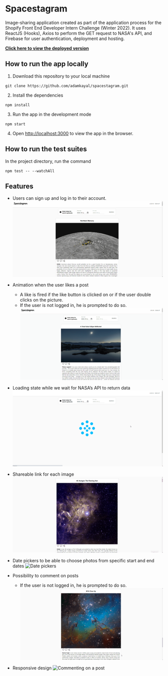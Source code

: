 # Spacestagram
Image-sharing application created as part of the application process for the Shopify Front End Developer Intern Challenge (Winter 2022). It uses ReactJS (Hooks), Axios to perform the GET request to NASA's API, and Firebase for user authentication, deployment and hosting.

**[Click here to view the deployed version](https://adamkayal-spacestagram.web.app/)**

## How to run the app locally
1. Download this repository to your local machine
````shell
git clone https://github.com/adamkayal/spacestagram.git
````
2. Install the dependencies
````shell
npm install
````
3. Run the app in the development mode
````shell
npm start
````
4. Open [http://localhost:3000](http://localhost:3000) to view the app in the browser.

## How to run the test suites
In the project directory, run the command
````shell
npm test -- --watchAll
````


## Features
* Users can sign up and log in to their account.
![Signing up](/readme-assets/signUp.gif)

* Animation when the user likes a post
  * A like is fired if the like button is clicked on or if the user double clicks on the picture.
  * If the user is not logged in, he is prompted to do so.
![Liking a post](/readme-assets/like.gif)

* Loading state while we wait for NASA’s API to return data
![Loading state](/readme-assets/loading.gif)

* Shareable link for each image
![Sharing](/readme-assets/share.gif)

* Date pickers to be able to choose photos from specific start and end dates
![Date pickers](/readme-assets/datePickers.gif)

* Possibility to comment on posts
  * If the user is not logged in, he is prompted to do so.
![Commenting on a post](/readme-assets/comment.gif)

* Responsive design
![Commenting on a post](/readme-assets/responsive.gif)

